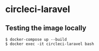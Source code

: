 # circleci-laravel

## Testing the image locally

```
$ docker-compose up --build
$ docker exec -it circleci-laravel bash
```
